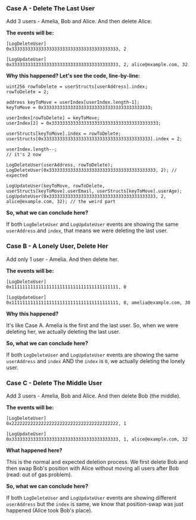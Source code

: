 ### Case A - Delete The Last User

Add 3 users - Amelia, Bob and Alice. And then delete Alice.

**The events will be:**

```
[LogDeleteUser]
0x3333333333333333333333333333333333333333, 2

[LogUpdateUser]
0x3333333333333333333333333333333333333333, 2, alice@example.com, 32
```

**Why this happened? Let's see the code, line-by-line:**

```
uint256 rowToDelete = userStructs[userAddress].index;
rowToDelete = 2;

address keyToMove = userIndex[userIndex.length-1];
keyToMove = 0x3333333333333333333333333333333333333333;

userIndex[rowToDelete] = keyToMove;
userIndex[2] = 0x3333333333333333333333333333333333333333;

userStructs[keyToMove].index = rowToDelete;
userStructs[0x3333333333333333333333333333333333333333].index = 2;

userIndex.length--;
// it's 2 now

LogDeleteUser(userAddress, rowToDelete);
LogDeleteUser(0x3333333333333333333333333333333333333333, 2); // expected

LogUpdateUser(keyToMove, rowToDelete, userStructs[keyToMove].userEmail, userStructs[keyToMove].userAge);
LogUpdateUser(0x3333333333333333333333333333333333333333, 2, alice@example.com, 32); // the weird part
```

**So, what we can conclude here?**

If both `LogDeleteUser` and `LogUpdateUser` events are showing the same `userAddress` and `index`, that means we were deleting the last user.

### Case B - A Lonely User, Delete Her

Add only 1 user - Amelia. And then delete her.

**The events will be:**

```
[LogDeleteUser]
0x1111111111111111111111111111111111111111, 0

[LogUpdateUser]
0x1111111111111111111111111111111111111111, 0, amelia@example.com, 30
```

**Why this happened?**

It's like Case A. Amelia is the first and the last user. So, when we were deleting her, we actually deleting the last user.

**So, what we can conclude here?**

If both `LogDeleteUser` and `LogUpdateUser` events are showing the same `userAddress` and `index` AND the `index` is `0`, we actually deleting the lonely user.

### Case C - Delete The Middle User

Add 3 users - Amelia, Bob and Alice. And then delete Bob (the middle).

**The events will be:**

```
[LogDeleteUser]
0x2222222222222222222222222222222222222222, 1

[LogUpdateUser]
0x3333333333333333333333333333333333333333, 1, alice@example.com, 32
```

**What happened here?**

This is the normal and expected deletion process. We first delete Bob and then swap Bob's position with Alice without moving all users after Bob (read: out of gas problem).

**So, what we can conclude here?**

If both `LogDeleteUser` and `LogUpdateUser` events are showing different `userAddress` but the `index` is same, we know that position-swap was just happened (Alice took Bob's place).
